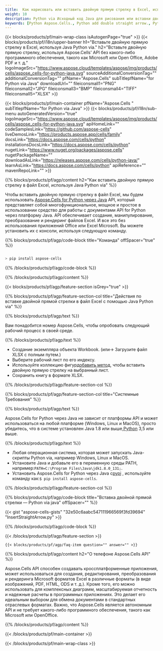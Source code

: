 ```yaml
---
title:  Как нарисовать или вставить двойную прямую стрелку в Excel, используя Java Python via
weight: 10
description: Python via Исходный код Java для рисования или вставки двойной прямой стрелки в Excel.
keywords: [Python Aspose.Cells., Python add double straight arrow., Python insert double straight arrow., Python create double straight arrow]
---
```

{{< blocks/products/pf/main-wrap-class isAutogenPage="true" >}}
{{< blocks/products/pf/i18n/upper-banner h1="Вставьте двойную прямую стрелку в Excel, используя Java Python via." h2="Вставьте двойную прямую стрелку, используя Aspose.Cells\' API без какого-либо программного обеспечения, такого как Microsoft или Open Office, Adobe PDF и т. д." logoImageSrc="https://www.aspose.cloud/templates/aspose/img/products/cells/aspose_cells-for-python-java.svg" sourceAdditionalConversionTag="" additionalConversionTag="" pfName="Aspose.Cells" subTitlepfName="for Python via Java" downloadUrl="" fileiconsmall1="PNG" fileiconsmall2="JPG" fileiconsmall3="BMP" fileiconsmall4="TIFF" fileiconsmall5="XLSX" >}}

{{< blocks/products/pf/main-container pfName="Aspose.Cells " subTitlepfName="for Python via Java" >}}
{{< blocks/products/pf/i18n/sub-menu autoGeneratedVersion="true" logoImageSrc="https://www.aspose.cloud/templates/aspose/img/products/cells/aspose_cells-for-python-java.svg" apiHomeLink="" codeSamplesLink="https://github.com/aspose-cells" liveDemosLink="https://products.aspose.app/cells/family" docsLink="https://docs.aspose.com/cells/python" installationsDocsLink="https://docs.aspose.com/cells/python" nugetLink="https://www.nuget.org/packages/aspose.cells" nugetPackageName="" downloadAsLink="https://releases.aspose.com/cells/python-java/" learnAsLink="https://docs.aspose.com/cells/python" apiReference="" mavenRepoLink="" >}}

{{% blocks/products/pf/agp/content h2="Как вставить двойную прямую стрелку в файл Excel, используя Java Python via" %}}

Чтобы вставить двойную прямую стрелку в файл Excel, мы будем использовать
 [Aspose.Cells for Python через Java](https://pypi.org/project/aspose-cells/) 
 API, который представляет собой многофункциональное, мощное и простое в использовании средство для работы с документами API for Python через платформу Java. API обеспечивает создание, манипулирование, преобразование и рендеринг файлов Excel. И все это без использования приложений Office или Excel Microsoft. Вы можете установить их с консоли, используя следующую команду.

{{% blocks/products/pf/agp/code-block title="Команда" offSpacer="true" %}}

```cs

> pip install aspose-cells

```

{{% /blocks/products/pf/agp/code-block %}}

{{% /blocks/products/pf/agp/content %}}

{{< blocks/products/pf/agp/feature-section isGrey="true" >}}

{{% blocks/products/pf/agp/feature-section-col title="Действия по вставке двойной прямой стрелки в файл Excel с помощью Java Python via" %}}

{{% blocks/products/pf/agp/text %}}

Вам понадобится номер Aspose.Cells, чтобы опробовать следующий рабочий процесс в своей среде.

{{% /blocks/products/pf/agp/text %}}

+ Создание экземпляра объекта Workbook. (или-> Загрузите файл XLSX с полным путем.)
+ Выберите рабочий лист по его индексу.
 + Используйте коллекцию фигур[добавить метод](https://reference.aspose.com/cells/python-java/asposecells.api/shapecollection#addLine(int,%20int,%20int,%20int,%20int,%20int)), чтобы вставить двойную прямую стрелку на выбранный лист.
+ Сохранить книгу в формате XLSX.

{{% /blocks/products/pf/agp/feature-section-col %}}

{{% blocks/products/pf/agp/feature-section-col title="Системные Требования" %}}

{{% blocks/products/pf/agp/text %}}

 Aspose.Cells for Python через Java не зависит от платформы API и может использоваться на любой платформе (Windows, Linux и MacOS), просто убедитесь, что в системе установлен Java 1.8 или выше,[Python](https://www.python.org/downloads/) 3,5 или выше.
 
{{% /blocks/products/pf/agp/text %}}

-  Любая операционная система, которая может запускать Java-скрипты Python via, например Windows, Linux и MacOS.
- Установите Java и добавьте его в переменную среды PATH, например:<code>PATH=C:\Program Files\Java\jdk1.8.0_131;</code>.
-  Установить Aspose.Cells for Python через Java с<a href="https://pypi.org/project/aspose-cells/">pypi</a> , используйте команду как:<code>$ pip install aspose-cells</code>.

{{% /blocks/products/pf/agp/feature-section-col %}}

{{% blocks/products/pf/agp/code-block title="Вставка двойной прямой стрелки — Python via java" offSpacer="" %}}

{{< gist "aspose-cells-gists" "32e50c6aabc547111966569f3fd39694" "InsertStraightArrow.py" >}}

{{% /blocks/products/pf/agp/code-block %}}

{{< /blocks/products/pf/agp/feature-section >}}

    {{< blocks/products/pf/agp/faq-item question="" answer="" >}}
 

<!-- aboutfile Starts -->

{{% blocks/products/pf/agp/content h2="О телефоне Aspose.Cells API" %}}

Aspose.Cells API способен создавать кроссплатформенные приложения, может использоваться для создания, редактирования, преобразования и рендеринга Microsoft форматов Excel в различные форматы (в виде изображений, PDF, HTML, ODS и т. д.). Кроме того, его можно использовать для комплексных диаграмм, масштабируемая отчетность и надежные расчеты в программных приложениях. Это делает его идеальным выбором для обмена документами в стандартных отраслевых форматах. Важно, что Aspose.Cells является автономным API и не требует какого-либо программного обеспечения, такого как Microsoft или OpenOffice.

{{% /blocks/products/pf/agp/content %}}



<!-- aboutfile Ends -->
<!--
{{< blocks/products/pf/agp/other-supported-section title="Other Supported Splitting Formats" subTitle="Using Python, One can also split large file into chunks of many other file formats including." >}}

{{< blocks/products/pf/agp/other-supported-section-item href="https://products.aspose.com/cells/net/splitter/ods/" name="ODS" description="OpenDocument Spreadsheet File" >}}
{{< blocks/products/pf/agp/other-supported-section-item href="https://products.aspose.com/cells/net/splitter/xls/" name="XLS" description="Excel Binary Format" >}}
{{< blocks/products/pf/agp/other-supported-section-item href="https://products.aspose.com/cells/net/splitter/xlsb/" name="XLSB" description="Binary Excel Workbook File" >}}
{{< blocks/products/pf/agp/other-supported-section-item href="https://products.aspose.com/cells/net/splitter/xlsm/" name="XLSM" description="Spreasheet File" >}}

{{< /blocks/products/pf/agp/other-supported-section >}}

-->

{{< /blocks/products/pf/main-container >}}
    
{{< /blocks/products/pf/main-wrap-class >}}
